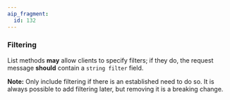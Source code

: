 ```yaml
---
aip_fragment:
  id: 132
---
```


### Filtering

List methods **may** allow clients to specify filters; if they do, the request
message **should** contain a `string filter` field.

<!-- TODO(#85): Add a reference to a filtering AIP once
                that AIP is written.
  -->

**Note:** Only include filtering if there is an established need to do so. It
is always possible to add filtering later, but removing it is a breaking
change.
